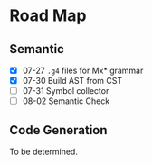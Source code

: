# Road Map
## Semantic
- [x] 07-27 ```.g4``` files for Mx* grammar
- [x] 07-30 Build AST from CST
- [ ] 07-31 Symbol collector
- [ ] 08-02 Semantic Check
## Code Generation
To be determined.